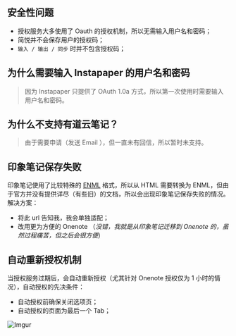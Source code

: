 ## 安全性问题

- 授权服务大多使用了 Oauth 的授权机制，所以无需输入用户名和密码；
- 简悦并不会保存用户的授权码；
- `输入 / 输出 / 同步` 时并不包含授权码；

## 为什么需要输入 Instapaper 的用户名和密码

> 因为 Instapaper 只提供了 OAuth 1.0a 方式，所以第一次使用时需要输入用户名和密码。

## 为什么不支持有道云笔记？

> 由于需要申请（发送 Email ），但一直未有回信，所以暂时未支持。

## 印象笔记保存失败

印象笔记使用了比较特殊的 [ENML](https://dev.yinxiang.com/doc/articles/enml.php) 格式，所以从 HTML 需要转换为 ENML，但由于官方并没有提供详尽（有些旧）的文档，所以会出现印象笔记保存失败的情况。
解决方案：

- 将此 url 告知我，我会单独适配；
- 改用更为方便的 Onenote （_没错，我就是从印象笔记迁移到 Onenote 的，虽然过程痛苦，但之后会很方便_）

## 自动重新授权机制

当授权服务过期后，会自动重新授权（尤其针对 Onenote 授权仅为 1 小时的情况），自动授权的先决条件：

- 自动授权前确保关闭选项页；
- 自动授权的页面为最后一个 Tab；

![Imgur](https://simpread-1254315611.cos.ap-shanghai.myqcloud.com/static/docs/assets/wisTIKB.gif)